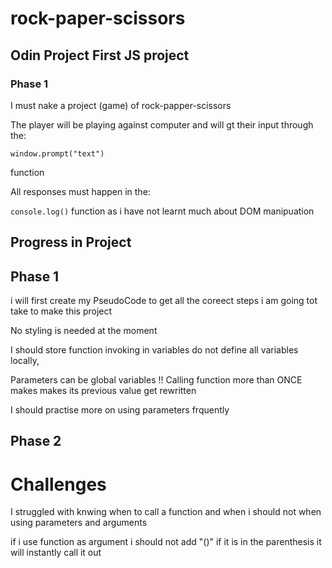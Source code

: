 # rock-paper-scissors

## Odin Project First JS project

### Phase 1

I must nake a project (game) of rock-papper-scissors

The player will be playing against computer and will gt their input through the:

```window.prompt("text")```

function

All responses must happen in the:

```console.log()``` function as i have not learnt much about DOM manipuation




## Progress in Project

## Phase 1

i will first create my PseudoCode to get all the coreect steps i am going tot take to make this project

No styling is needed at the moment

I should store function invoking in variables
do not define all variables locally,

Parameters can be global variables !! 
Calling function more than ONCE makes makes its previous value get rewritten

I should practise more on using parameters frquently
##  Phase 2


# Challenges 

I struggled with knwing when to call a function and when i should not when using parameters and arguments


if i use function as argument i should not add "()" if it is in the parenthesis it will instantly call it out

